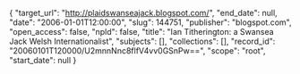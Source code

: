 {
  "target_url": "http://plaidswanseajack.blogspot.com/", 
  "end_date": null, 
  "date": "2006-01-01T12:00:00", 
  "slug": 144751, 
  "publisher": "blogspot.com", 
  "open_access": false, 
  "npld": false, 
  "title": "Ian Titherington: a Swansea Jack Welsh Internationalist", 
  "subjects": [], 
  "collections": [], 
  "record_id": "20060101T120000/U2mnnNnc8flfV4vv0GSnPw==", 
  "scope": "root", 
  "start_date": null
}

